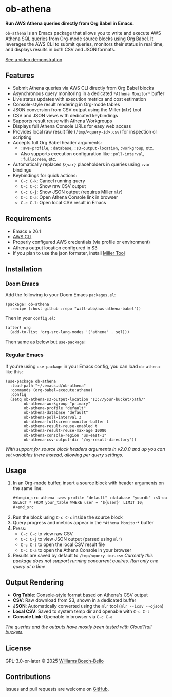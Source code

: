 # ob-athena

**Run AWS Athena queries directly from Org Babel in Emacs.**

`ob-athena` is an Emacs package that allows you to write and execute AWS Athena SQL queries from Org-mode source blocks using Org Babel. It leverages the AWS CLI to submit queries, monitors their status in real time, and displays results in both CSV and JSON formats.

[See a video demonstration](https://youtu.be/2VoVpH3ceG0)

## Features

- Submit Athena queries via AWS CLI directly from Org Babel blocks
- Asynchronous query monitoring in a dedicated `*Athena Monitor*` buffer
- Live status updates with execution metrics and cost estimation
- Console-style result rendering in Org-mode tables
- JSON conversion from CSV output using the Miller (`mlr`) tool
- CSV and JSON views with dedicated keybindings
- Supports result reuse with Athena Workgroups
- Displays full Athena Console URLs for easy web access
- Provides local raw result file (`/tmp/<query-id>.csv`) for inspection or scripting
- Accepts full Org Babel header arguments:
  - `:aws-profile`, `:database`, `:s3-output-location`, `:workgroup`, etc.
  - Also supports execution configuration like `:poll-interval`, `:fullscreen`, etc.
- Automatically replaces `${var}` placeholders in queries using `:var` bindings
- Keybindings for quick actions:
  - `C-c C-k`: Cancel running query
  - `C-c C-c`: Show raw CSV output
  - `C-c C-j`: Show JSON output (requires Miller `mlr`)
  - `C-c C-a`: Open Athena Console link in browser
  - `C-c C-l`: Open local CSV result in Emacs

## Requirements

- Emacs ≥ 26.1
- [AWS CLI](https://docs.aws.amazon.com/cli/latest/userguide/install-cliv2.html)
- Properly configured AWS credentials (via profile or environment)
- Athena output location configured in S3
- If you plan to use the json formater, install [Miller Tool](https://github.com/johnkerl/miller)

## Installation

### Doom Emacs

Add the following to your Doom Emacs `packages.el`:

```emacs-lisp
(package! ob-athena
  :recipe (:host github :repo "will-abb/aws-athena-babel"))
```

Then in your `config.el`:

```emacs-lisp
(after! org
  (add-to-list 'org-src-lang-modes '("athena" . sql)))
```

Then same as below but `use-package!`

### Regular Emacs

If you're using `use-package` in your Emacs config, you can load `ob-athena` like this:

```emacs-lisp
(use-package ob-athena
  :load-path "~/.emacs.d/ob-athena"
  :commands (org-babel-execute:athena)
  :config
  (setq ob-athena-s3-output-location "s3://your-bucket/path/"
        ob-athena-workgroup "primary"
        ob-athena-profile "default"
        ob-athena-database "default"
        ob-athena-poll-interval 3
        ob-athena-fullscreen-monitor-buffer t
        ob-athena-result-reuse-enabled t
        ob-athena-result-reuse-max-age 10080
        ob-athena-console-region "us-east-1"
        ob-athena-csv-output-dir "/my-result-directory"))
```

*With support for source block headers arguments in v2.0.0 and up you can set variables there instead, allowing per query settings.*

## Usage

1. In an Org-mode buffer, insert a source block with header arguments on the same line:
   ```org
   #+begin_src athena :aws-profile "default" :database "yourdb" :s3-output-location "s3://your-bucket/path/" :workgroup "primary" :poll-interval 3 :fullscreen t :result-reuse-enabled t :result-reuse-max-age 10080 :console-region "us-east-1" :var user="john.doe@example.com"
   SELECT * FROM your_table WHERE user = '${user}' LIMIT 10;
   #+end_src
   ```
2. Run the block using `C-c C-c` inside the source block
3. Query progress and metrics appear in the `*Athena Monitor*` buffer
4. Press:
   * `C-c C-c` to view raw CSV.
   * `C-c C-j` to view JSON output (parsed using `mlr`)
   * `C-c C-l` to open the local CSV result file
   * `C-c C-a` to open the Athena Console in your browser
5. Results are saved by default to `/tmp/<query-id>.csv`
*Currently this package does not support running concurrent queires. Run only one query at a time*
## Output Rendering

- **Org Table**: Console-style format based on Athena's CSV output
- **CSV**: Raw download from S3, shown in a dedicated buffer
- **JSON**: Automatically converted using the `mlr` tool (`mlr --icsv --ojson`)
- **Local CSV**: Saved to system temp dir and openable with `C-c C-l`
- **Console Link**: Openable in browser via `C-c C-a`

*The queries and the outputs have mostly been tested with CloudTrail buckets.*

## License

GPL-3.0-or-later © 2025 [Williams Bosch-Bello](mailto:williamsbosch@gmail.com)

## Contributions

Issues and pull requests are welcome on [GitHub](https://github.com/will-abb/aws-athena-babel).
